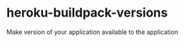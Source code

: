 heroku-buildpack-versions
=========================

Make version of your application available to the application
